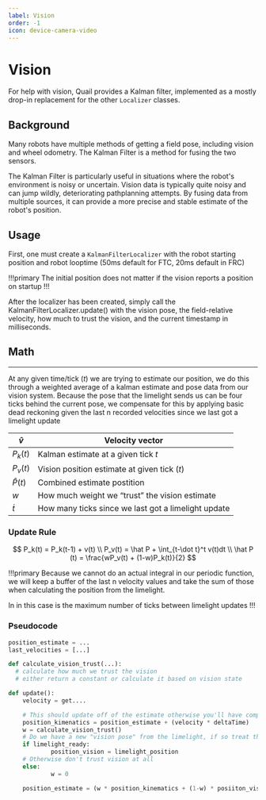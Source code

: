 ```yaml
---
label: Vision
order: -1
icon: device-camera-video
---
```

# Vision

For help with vision, Quail provides a Kalman filter, implemented as a mostly drop-in replacement for the other `Localizer` classes.

## Background

Many robots have multiple methods of getting a field pose, including vision and wheel odometry. The Kalman Filter is a method for fusing the two sensors.

The Kalman Filter is particularly useful in situations where the robot's environment is noisy or uncertain. Vision data is typically quite noisy and can jump wildly, deteriorating pathplanning attempts. By fusing data from multiple sources, it can provide a more precise and stable estimate of the robot's position. 

## Usage

First, one must create a `KalmanFilterLocalizer` with the robot starting
position and robot looptime (50ms default for FTC, 20ms default in FRC)

!!!primary
The initial position does not matter if the vision reports a position on startup
!!!

After the localizer has been created, simply call the
KalmanFilterLocalizer.update() with the vision pose, the field-relative
velocity, how much to trust the vision, and the current timestamp in milliseconds.

## Math

---

At any given time/tick ($t$) we are trying to estimate our position, we do this through a weighted average of a kalman estimate and pose data from our vision system. Because the pose that the limelight sends us can be four ticks behind the current pose, we compensate for this by applying basic dead reckoning given the last n recorded velocities since we last got a limelight update

| $\hat v$ | Velocity vector |
| --- | --- |
| $P_k(t)$ | Kalman estimate at a given tick $t$ |
| $P_v(t)$ | Vision position estimate at given tick $(t)$ |
| $\hat P(t)$  | Combined estimate postition |
| $w$ | How much weight we “trust” the vision estimate |
| $\dot t$ | How many ticks since we last got a limelight update |

### Update Rule

$$
P_k(t) = P_k(t-1) + v(t) \\
P_v(t) = \hat P + \int_{t-\dot t}^t v(t)dt \\
\hat P (t) = \frac{wP_v(t) + (1-w)P_k(t)}{2}
$$

!!!primary
Because we cannot do an actual integral in our periodic function, we will keep a  buffer of the last n velocity values and take the sum of those when calculating the position from the limelight.

In in this case is the maximum number of ticks between limelight updates
!!!

### Pseudocode

```python
position_estimate = ...
last_velocities = [...]

def calculate_vision_trust(...):
  # calculate how much we trust the vision
  # either return a constant or calculate it based on vision state

def update():
	velocity = get....

	# This should update off of the estimate otherwise you'll have compounding drift
	position_kimenatics = position_estimate + (velocity * deltaTime)
	w = calculate_vision_trust()
	# Do we have a new "vision pose" from the limelight, if so treat that as our vision position
	if limelight_ready:
			position_vision = limelight_position
	# Otherwise don't trust vision at all
	else:
			w = 0

	position_estimate = (w * position_kinematics + (1-w) * posiiton_vision ) / 2
```
